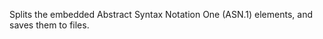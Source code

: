 <Token xmlns:xlink="http://www.w3.org/1999/xlink">Splits the embedded Abstract Syntax Notation One (ASN.1) elements, and saves them to files.</Token>